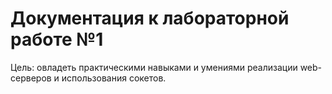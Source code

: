 # Документация к лабораторной работе №1

Цель: овладеть практическими навыками и умениями реализации web-серверов и
использования сокетов.